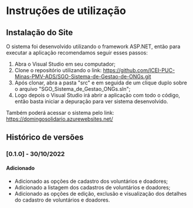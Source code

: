 # Instruções de utilização

## Instalação do Site

O sistema foi desenvolvido utilizando o framework ASP.NET, então para executar a aplicação recomendamos seguir esses passos:
1) Abra o Visual Studio em seu computador;
2) Clone o repositório utilizando o link: https://github.com/ICEI-PUC-Minas-PMV-ADS/SGO-Sistema-de-Gestao-de-ONGs.git
3) Após clonar, abra a pasta "src" e em seguida de um clique duplo sobre o arquivo "SGO_Sistema_de_Gestao_ONGs.sln";
4) Logo depois o Visual Studio irá abrir a aplicação com todo o código, então basta iniciar a depuração para ver sistema desenvolvido.

Também poderá acessar o sistema pelo link: https://domingosolidario.azurewebsites.net/

## Histórico de versões

### [0.1.0] - 30/10/2022
#### Adicionado
- Adicionado as opções de cadastro dos voluntários e doadores;
- Adicionado a listagem dos cadastros de voluntários e doadores;
- Adicionado as opções de edição, exclusão e visualização dos detalhes do cadastro de voluntários e doadores.
